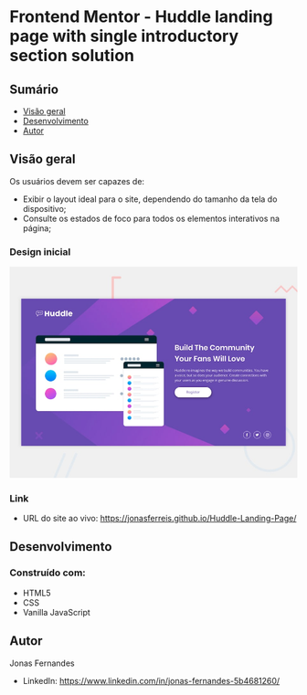 # Frontend Mentor - Huddle landing page with single introductory section solution

## Sumário

- [Visão geral](#visão-geral)
- [Desenvolvimento](#desenvolvimento)
- [Autor](#autor)

## Visão geral

Os usuários devem ser capazes de:

- Exibir o layout ideal para o site, dependendo do tamanho da tela do dispositivo;
- Consulte os estados de foco para todos os elementos interativos na página;

### Design inicial

![design](./design/desktop-preview.jpg)

### Link

- URL do site ao vivo: https://jonasferreis.github.io/Huddle-Landing-Page/

## Desenvolvimento

### Construído com:

- HTML5
- CSS
- Vanilla JavaScript

## Autor

Jonas Fernandes

- LinkedIn: https://www.linkedin.com/in/jonas-fernandes-5b4681260/